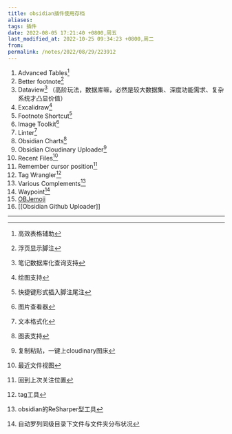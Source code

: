 ```yaml
---
title: obsidian插件使用存档
aliases: 
tags: 插件
date: 2022-08-05 17:21:40 +0800,周五
last_modified_at: 2022-10-25 09:34:23 +0800,周二
from: 
permalink: /notes/2022/08/29/223912
---
```

1. Advanced Tables[^1]
2. Better footnote[^2]
3. Dataview[^3] （高阶玩法，数据库嘛，必然是较大数据集、深度功能需求、复杂系统才凸显价值）
4. Excalidraw[^4]
5. Footnote Shortcut[^5]
6. Image Toolkit[^6]
7. Linter[^7]
8. Obsidian Charts[^8]
9. Obsidian Cloudinary Uploader[^9]
10. Recent Files[^10]
11. Remember cursor position[^11]
12. Tag Wrangler[^12]
13. Various Complements[^13]
14. Waypoint[^14]
15. [OBJemoji](https://github.com/yaleiyale/OBJemoji)
16. [[Obsidian Github Uploader]]

---

[^1]: 高效表格辅助

[^2]: 浮页显示脚注

[^3]: 笔记数据库化查询支持

[^4]: 绘图支持

[^5]: 快捷键形式插入脚注尾注

[^6]: 图片查看器

[^7]: 文本格式化

[^8]: 图表支持

[^9]: 复制粘贴，一键上cloudinary图床

[^10]: 最近文件视图

[^11]: 回到上次关注位置

[^12]: tag工具

[^13]: obsidian的ReSharper型工具

[^14]: 自动罗列同级目录下文件与文件夹分布状况
